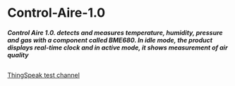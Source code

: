 # Control-Aire-1.0

#####  Control Aire 1.0. detects and measures temperature, humidity, pressure and gas with a component called BME680. In idle mode, the product displays real-time clock and in active mode, it shows measurement of air quality 



#####


##




[ThingSpeak test channel](https://thingspeak.com/channels/1223435/private_show "ThingSpeak test channel")


